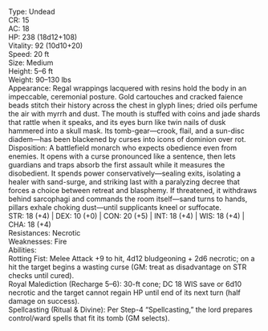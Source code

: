 Type: Undead  
CR: 15  
AC: 18  
HP: 238 (18d12+108)  
Vitality: 92 (10d10+20)  
Speed: 20 ft  
Size: Medium  
Height: 5–6 ft  
Weight: 90–130 lbs  
Appearance: Regal wrappings lacquered with resins hold the body in an impeccable, ceremonial posture. Gold cartouches and cracked faience beads stitch their history across the chest in glyph lines; dried oils perfume the air with myrrh and dust. The mouth is stuffed with coins and jade shards that rattle when it speaks, and its eyes burn like twin nails of dusk hammered into a skull mask. Its tomb-gear—crook, flail, and a sun-disc diadem—has been blackened by curses into icons of dominion over rot.  
Disposition: A battlefield monarch who expects obedience even from enemies. It opens with a curse pronounced like a sentence, then lets guardians and traps absorb the first assault while it measures the disobedient. It spends power conservatively—sealing exits, isolating a healer with sand-surge, and striking last with a paralyzing decree that forces a choice between retreat and blasphemy. If threatened, it withdraws behind sarcophagi and commands the room itself—sand turns to hands, pillars exhale choking dust—until supplicants kneel or suffocate.  
STR: 18 (+4) | DEX: 10 (+0) | CON: 20 (+5) | INT: 18 (+4) | WIS: 18 (+4) | CHA: 18 (+4)  
Resistances: Necrotic  
Weaknesses: Fire  
Abilities:  
Rotting Fist: Melee Attack +9 to hit, 4d12 bludgeoning + 2d6 necrotic; on a hit the target begins a wasting curse (GM: treat as disadvantage on STR checks until cured).  
Royal Malediction (Recharge 5–6): 30-ft cone; DC 18 WIS save or 6d10 necrotic and the target cannot regain HP until end of its next turn (half damage on success).  
Spellcasting (Ritual & Divine): Per Step-4 “Spellcasting,” the lord prepares control/ward spells that fit its tomb (GM selects).